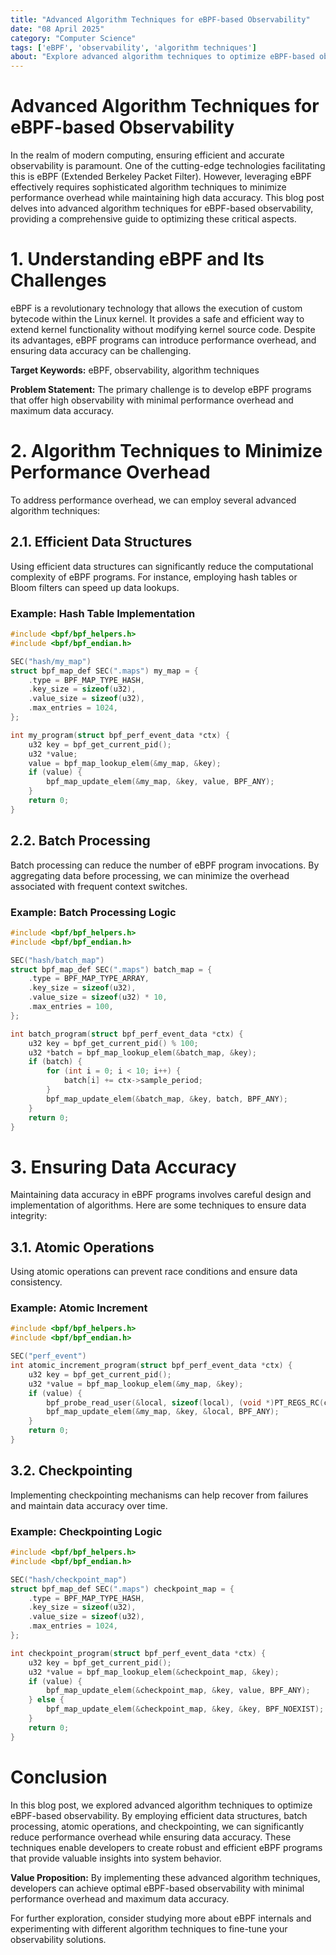 ```yaml
---
title: "Advanced Algorithm Techniques for eBPF-based Observability"
date: "08 April 2025"
category: "Computer Science"
tags: ['eBPF', 'observability', 'algorithm techniques']
about: "Explore advanced algorithm techniques to optimize eBPF-based observability, focusing on performance overhead and data accuracy."
---
```


# Advanced Algorithm Techniques for eBPF-based Observability

In the realm of modern computing, ensuring efficient and accurate observability is paramount. One of the cutting-edge technologies facilitating this is eBPF (Extended Berkeley Packet Filter). However, leveraging eBPF effectively requires sophisticated algorithm techniques to minimize performance overhead while maintaining high data accuracy. This blog post delves into advanced algorithm techniques for eBPF-based observability, providing a comprehensive guide to optimizing these critical aspects.

# 1. Understanding eBPF and Its Challenges

eBPF is a revolutionary technology that allows the execution of custom bytecode within the Linux kernel. It provides a safe and efficient way to extend kernel functionality without modifying kernel source code. Despite its advantages, eBPF programs can introduce performance overhead, and ensuring data accuracy can be challenging.

**Target Keywords:** eBPF, observability, algorithm techniques

**Problem Statement:** The primary challenge is to develop eBPF programs that offer high observability with minimal performance overhead and maximum data accuracy.

# 2. Algorithm Techniques to Minimize Performance Overhead

To address performance overhead, we can employ several advanced algorithm techniques:

## 2.1. Efficient Data Structures

Using efficient data structures can significantly reduce the computational complexity of eBPF programs. For instance, employing hash tables or Bloom filters can speed up data lookups.

### Example: Hash Table Implementation

```c
#include <bpf/bpf_helpers.h>
#include <bpf/bpf_endian.h>

SEC("hash/my_map")
struct bpf_map_def SEC(".maps") my_map = {
    .type = BPF_MAP_TYPE_HASH,
    .key_size = sizeof(u32),
    .value_size = sizeof(u32),
    .max_entries = 1024,
};

int my_program(struct bpf_perf_event_data *ctx) {
    u32 key = bpf_get_current_pid();
    u32 *value;
    value = bpf_map_lookup_elem(&my_map, &key);
    if (value) {
        bpf_map_update_elem(&my_map, &key, value, BPF_ANY);
    }
    return 0;
}
```

## 2.2. Batch Processing

Batch processing can reduce the number of eBPF program invocations. By aggregating data before processing, we can minimize the overhead associated with frequent context switches.

### Example: Batch Processing Logic

```c
#include <bpf/bpf_helpers.h>
#include <bpf/bpf_endian.h>

SEC("hash/batch_map")
struct bpf_map_def SEC(".maps") batch_map = {
    .type = BPF_MAP_TYPE_ARRAY,
    .key_size = sizeof(u32),
    .value_size = sizeof(u32) * 10,
    .max_entries = 100,
};

int batch_program(struct bpf_perf_event_data *ctx) {
    u32 key = bpf_get_current_pid() % 100;
    u32 *batch = bpf_map_lookup_elem(&batch_map, &key);
    if (batch) {
        for (int i = 0; i < 10; i++) {
            batch[i] += ctx->sample_period;
        }
        bpf_map_update_elem(&batch_map, &key, batch, BPF_ANY);
    }
    return 0;
}
```

# 3. Ensuring Data Accuracy

Maintaining data accuracy in eBPF programs involves careful design and implementation of algorithms. Here are some techniques to ensure data integrity:

## 3.1. Atomic Operations

Using atomic operations can prevent race conditions and ensure data consistency.

### Example: Atomic Increment

```c
#include <bpf/bpf_helpers.h>
#include <bpf/bpf_endian.h>

SEC("perf_event")
int atomic_increment_program(struct bpf_perf_event_data *ctx) {
    u32 key = bpf_get_current_pid();
    u32 *value = bpf_map_lookup_elem(&my_map, &key);
    if (value) {
        bpf_probe_read_user(&local, sizeof(local), (void *)PT_REGS_RC(ctx));
        bpf_map_update_elem(&my_map, &key, &local, BPF_ANY);
    }
    return 0;
}
```

## 3.2. Checkpointing

Implementing checkpointing mechanisms can help recover from failures and maintain data accuracy over time.

### Example: Checkpointing Logic

```c
#include <bpf/bpf_helpers.h>
#include <bpf/bpf_endian.h>

SEC("hash/checkpoint_map")
struct bpf_map_def SEC(".maps") checkpoint_map = {
    .type = BPF_MAP_TYPE_HASH,
    .key_size = sizeof(u32),
    .value_size = sizeof(u32),
    .max_entries = 1024,
};

int checkpoint_program(struct bpf_perf_event_data *ctx) {
    u32 key = bpf_get_current_pid();
    u32 *value = bpf_map_lookup_elem(&checkpoint_map, &key);
    if (value) {
        bpf_map_update_elem(&checkpoint_map, &key, value, BPF_ANY);
    } else {
        bpf_map_update_elem(&checkpoint_map, &key, &key, BPF_NOEXIST);
    }
    return 0;
}
```

# Conclusion

In this blog post, we explored advanced algorithm techniques to optimize eBPF-based observability. By employing efficient data structures, batch processing, atomic operations, and checkpointing, we can significantly reduce performance overhead while ensuring data accuracy. These techniques enable developers to create robust and efficient eBPF programs that provide valuable insights into system behavior.

**Value Proposition:** By implementing these advanced algorithm techniques, developers can achieve optimal eBPF-based observability with minimal performance overhead and maximum data accuracy.

For further exploration, consider studying more about eBPF internals and experimenting with different algorithm techniques to fine-tune your observability solutions.